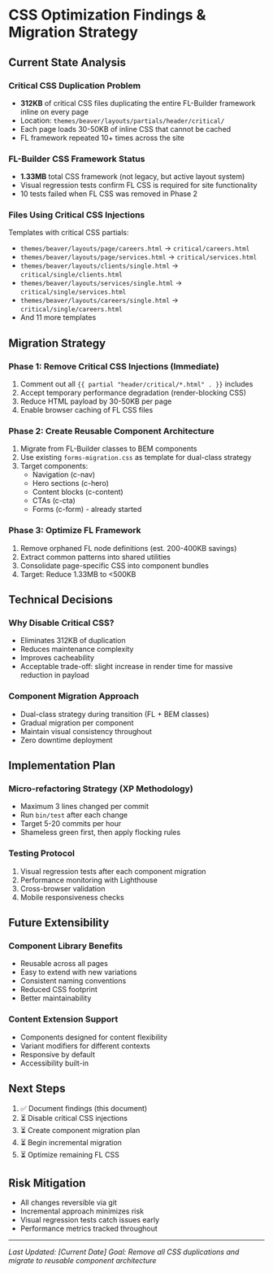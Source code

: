 # CSS Optimization Findings & Migration Strategy

## Current State Analysis

### Critical CSS Duplication Problem
- **312KB** of critical CSS files duplicating the entire FL-Builder framework inline on every page
- Location: `themes/beaver/layouts/partials/header/critical/`
- Each page loads 30-50KB of inline CSS that cannot be cached
- FL framework repeated 10+ times across the site

### FL-Builder CSS Framework Status
- **1.33MB** total CSS framework (not legacy, but active layout system)
- Visual regression tests confirm FL CSS is required for site functionality
- 10 tests failed when FL CSS was removed in Phase 2

### Files Using Critical CSS Injections
Templates with critical CSS partials:
- `themes/beaver/layouts/page/careers.html` → `critical/careers.html`
- `themes/beaver/layouts/page/services.html` → `critical/services.html`
- `themes/beaver/layouts/clients/single.html` → `critical/single/clients.html`
- `themes/beaver/layouts/services/single.html` → `critical/single/services.html`
- `themes/beaver/layouts/careers/single.html` → `critical/single/careers.html`
- And 11 more templates

## Migration Strategy

### Phase 1: Remove Critical CSS Injections (Immediate)
1. Comment out all `{{ partial "header/critical/*.html" . }}` includes
2. Accept temporary performance degradation (render-blocking CSS)
3. Reduce HTML payload by 30-50KB per page
4. Enable browser caching of FL CSS files

### Phase 2: Create Reusable Component Architecture
1. Migrate from FL-Builder classes to BEM components
2. Use existing `forms-migration.css` as template for dual-class strategy
3. Target components:
   - Navigation (c-nav)
   - Hero sections (c-hero)
   - Content blocks (c-content)
   - CTAs (c-cta)
   - Forms (c-form) - already started

### Phase 3: Optimize FL Framework
1. Remove orphaned FL node definitions (est. 200-400KB savings)
2. Extract common patterns into shared utilities
3. Consolidate page-specific CSS into component bundles
4. Target: Reduce 1.33MB to <500KB

## Technical Decisions

### Why Disable Critical CSS?
- Eliminates 312KB of duplication
- Reduces maintenance complexity
- Improves cacheability
- Acceptable trade-off: slight increase in render time for massive reduction in payload

### Component Migration Approach
- Dual-class strategy during transition (FL + BEM classes)
- Gradual migration per component
- Maintain visual consistency throughout
- Zero downtime deployment

## Implementation Plan

### Micro-refactoring Strategy (XP Methodology)
- Maximum 3 lines changed per commit
- Run `bin/test` after each change
- Target 5-20 commits per hour
- Shameless green first, then apply flocking rules

### Testing Protocol
1. Visual regression tests after each component migration
2. Performance monitoring with Lighthouse
3. Cross-browser validation
4. Mobile responsiveness checks

## Future Extensibility

### Component Library Benefits
- Reusable across all pages
- Easy to extend with new variations
- Consistent naming conventions
- Reduced CSS footprint
- Better maintainability

### Content Extension Support
- Components designed for content flexibility
- Variant modifiers for different contexts
- Responsive by default
- Accessibility built-in

## Next Steps

1. ✅ Document findings (this document)
2. ⏳ Disable critical CSS injections
3. ⏳ Create component migration plan
4. ⏳ Begin incremental migration
5. ⏳ Optimize remaining FL CSS

## Risk Mitigation

- All changes reversible via git
- Incremental approach minimizes risk
- Visual regression tests catch issues early
- Performance metrics tracked throughout

---

*Last Updated: [Current Date]*
*Goal: Remove all CSS duplications and migrate to reusable component architecture*